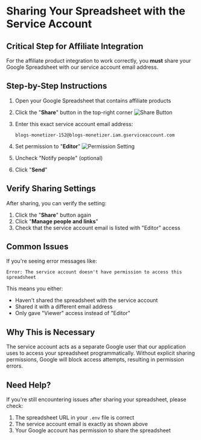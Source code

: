 # Sharing Your Spreadsheet with the Service Account

## Critical Step for Affiliate Integration

For the affiliate product integration to work correctly, you **must** share your Google Spreadsheet with our service account email address.

## Step-by-Step Instructions

1. Open your Google Spreadsheet that contains affiliate products
2. Click the "**Share**" button in the top-right corner
   ![Share Button](https://storage.googleapis.com/support-kms-prod/SNP_ACAF591C26E64B7B67570525A4DF541F88F1_4289852_en_v1)

3. Enter this exact service account email address:

   ```
   blogs-monetizer-152@blogs-monetizer.iam.gserviceaccount.com
   ```

4. Set permission to "**Editor**"
   ![Permission Setting](https://storage.googleapis.com/support-kms-prod/SNP_C9C8FCCC0EDEDBB1C253AE555E4402FEAFC1_4289984_en_v1)

5. Uncheck "Notify people" (optional)
6. Click "**Send**"

## Verify Sharing Settings

After sharing, you can verify the setting:

1. Click the "**Share**" button again
2. Click "**Manage people and links**"
3. Check that the service account email is listed with "Editor" access

## Common Issues

If you're seeing error messages like:

```
Error: The service account doesn't have permission to access this spreadsheet
```

This means you either:

- Haven't shared the spreadsheet with the service account
- Shared it with a different email address
- Only gave "Viewer" access instead of "Editor"

## Why This is Necessary

The service account acts as a separate Google user that our application uses to access your spreadsheet programmatically. Without explicit sharing permissions, Google will block access attempts, resulting in permission errors.

## Need Help?

If you're still encountering issues after sharing your spreadsheet, please check:

1. The spreadsheet URL in your `.env` file is correct
2. The service account email is exactly as shown above
3. Your Google account has permission to share the spreadsheet
